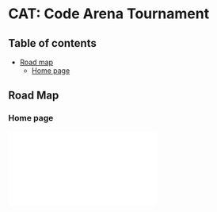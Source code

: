 # CAT: Code Arena Tournament

## Table of contents
- [Road map](#road-map)
  - [Home page](#home-page)

## Road Map
### Home page
![Home page road map](public/assets/resources/Scan.pdf)
